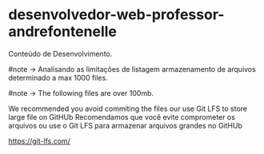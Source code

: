 # desenvolvedor-web-professor-andrefontenelle
Conteúdo de Desenvolvimento.

#note -> Analisando as limitações de listagem armazenamento de arquivos determinado a max 1000 files.

#note -> The following files are over 100mb.
       
We recommended you avoid commiting the files our use Git LFS to store large file on GitHUb
Recomendamos que você evite comprometer os arquivos ou use o Git LFS para armazenar arquivos grandes no GitHUb

https://git-lfs.com/
